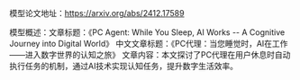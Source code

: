 模型论文地址：https://arxiv.org/abs/2412.17589

模型概述：文章标题：《PC Agent: While You Sleep, AI Works -- A Cognitive Journey into Digital World》
中文文章标题：《PC代理：当您睡觉时，AI在工作——进入数字世界的认知之旅》
文章内容：本文探讨了PC代理在用户休息时自动执行任务的机制，通过AI技术实现认知任务，提升数字生活效率。
